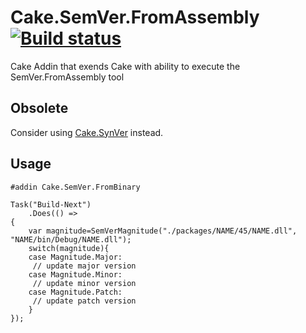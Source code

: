 # Cake.SemVer.FromAssembly [![Build status](https://ci.appveyor.com/api/projects/status/7bge00kxk3m4x807/branch/master?svg=true)](https://ci.appveyor.com/project/wallymathieu/cake-semver-fromassembly/branch/master)

Cake Addin that exends Cake with ability to execute the SemVer.FromAssembly tool

## Obsolete

Consider using [Cake.SynVer](https://github.com/fsprojects/Cake.SynVer) instead.

## Usage 

```
#addin Cake.SemVer.FromBinary
```

```
Task("Build-Next")
    .Does(() =>
{
    var magnitude=SemVerMagnitude("./packages/NAME/45/NAME.dll", "NAME/bin/Debug/NAME.dll");
    switch(magnitude){
    case Magnitude.Major:
     // update major version
    case Magnitude.Minor:
     // update minor version
    case Magnitude.Patch:
     // update patch version
    }
});
```
